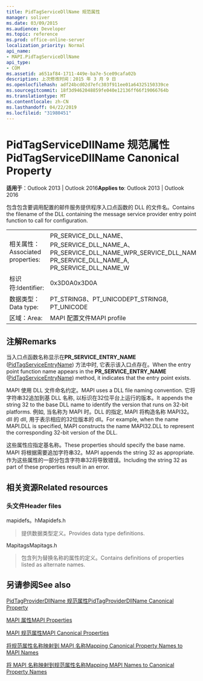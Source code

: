 ```yaml
---
title: PidTagServiceDllName 规范属性
manager: soliver
ms.date: 03/09/2015
ms.audience: Developer
ms.topic: reference
ms.prod: office-online-server
localization_priority: Normal
api_name:
- MAPI.PidTagServiceDllName
api_type:
- COM
ms.assetid: a651af84-1711-449e-ba7e-5ce09cafa02b
description: 上次修改时间：2015 年 3 月 9 日
ms.openlocfilehash: adf24bcd02d7efc303f911ee01a64325150339ce
ms.sourcegitcommit: 18f3d9462048859fe040e12136ff66f19066764b
ms.translationtype: MT
ms.contentlocale: zh-CN
ms.lasthandoff: 04/22/2019
ms.locfileid: "31980451"
---
```

# <a name="pidtagservicedllname-canonical-property"></a><span data-ttu-id="fb108-103">PidTagServiceDllName 规范属性</span><span class="sxs-lookup"><span data-stu-id="fb108-103">PidTagServiceDllName Canonical Property</span></span>

  
  
<span data-ttu-id="fb108-104">**适用于**：Outlook 2013 | Outlook 2016</span><span class="sxs-lookup"><span data-stu-id="fb108-104">**Applies to**: Outlook 2013 | Outlook 2016</span></span> 
  
<span data-ttu-id="fb108-105">包含包含要调用配置的邮件服务提供程序入口点函数的 DLL 的文件名。</span><span class="sxs-lookup"><span data-stu-id="fb108-105">Contains the filename of the DLL containing the message service provider entry point function to call for configuration.</span></span>
  
|||
|:-----|:-----|
|<span data-ttu-id="fb108-106">相关属性：</span><span class="sxs-lookup"><span data-stu-id="fb108-106">Associated properties:</span></span>  <br/> |<span data-ttu-id="fb108-107">PR_SERVICE_DLL_NAME、PR_SERVICE_DLL_NAME_A、PR_SERVICE_DLL_NAME_W</span><span class="sxs-lookup"><span data-stu-id="fb108-107">PR_SERVICE_DLL_NAME, PR_SERVICE_DLL_NAME_A, PR_SERVICE_DLL_NAME_W</span></span>  <br/> |
|<span data-ttu-id="fb108-108">标识符:</span><span class="sxs-lookup"><span data-stu-id="fb108-108">Identifier:</span></span>  <br/> |<span data-ttu-id="fb108-109">0x3D0A</span><span class="sxs-lookup"><span data-stu-id="fb108-109">0x3D0A</span></span>  <br/> |
|<span data-ttu-id="fb108-110">数据类型：</span><span class="sxs-lookup"><span data-stu-id="fb108-110">Data type:</span></span>  <br/> |<span data-ttu-id="fb108-111">PT_STRING8、PT_UNICODE</span><span class="sxs-lookup"><span data-stu-id="fb108-111">PT_STRING8, PT_UNICODE</span></span>  <br/> |
|<span data-ttu-id="fb108-112">区域：</span><span class="sxs-lookup"><span data-stu-id="fb108-112">Area:</span></span>  <br/> |<span data-ttu-id="fb108-113">MAPI 配置文件</span><span class="sxs-lookup"><span data-stu-id="fb108-113">MAPI profile</span></span>  <br/> |
   
## <a name="remarks"></a><span data-ttu-id="fb108-114">注解</span><span class="sxs-lookup"><span data-stu-id="fb108-114">Remarks</span></span>

<span data-ttu-id="fb108-115">当入口点函数名称显示在**PR_SERVICE_ENTRY_NAME** ([PidTagServiceEntryName](pidtagserviceentryname-canonical-property.md)) 方法中时, 它表示该入口点存在。</span><span class="sxs-lookup"><span data-stu-id="fb108-115">When the entry point function name appears in the **PR_SERVICE_ENTRY_NAME** ([PidTagServiceEntryName](pidtagserviceentryname-canonical-property.md)) method, it indicates that the entry point exists.</span></span>
  
<span data-ttu-id="fb108-116">MAPI 使用 DLL 文件命名约定。</span><span class="sxs-lookup"><span data-stu-id="fb108-116">MAPI uses a DLL file naming convention.</span></span> <span data-ttu-id="fb108-117">它将字符串32追加到基 DLL 名称, 以标识在32位平台上运行的版本。</span><span class="sxs-lookup"><span data-stu-id="fb108-117">It appends the string 32 to the base DLL name to identify the version that runs on 32-bit platforms.</span></span> <span data-ttu-id="fb108-118">例如, 当名称为 MAPI 时。DLL 的指定, MAPI 将构造名称 MAPI32。dll 的 dll, 用于表示相应的32位版本的 dll。</span><span class="sxs-lookup"><span data-stu-id="fb108-118">For example, when the name MAPI.DLL is specified, MAPI constructs the name MAPI32.DLL to represent the corresponding 32-bit version of the DLL.</span></span>
  
<span data-ttu-id="fb108-119">这些属性应指定基名称。</span><span class="sxs-lookup"><span data-stu-id="fb108-119">These properties should specify the base name.</span></span> <span data-ttu-id="fb108-120">MAPI 将根据需要追加字符串32。</span><span class="sxs-lookup"><span data-stu-id="fb108-120">MAPI appends the string 32 as appropriate.</span></span> <span data-ttu-id="fb108-121">作为这些属性的一部分包含字符串32将导致错误。</span><span class="sxs-lookup"><span data-stu-id="fb108-121">Including the string 32 as part of these properties result in an error.</span></span>
  
## <a name="related-resources"></a><span data-ttu-id="fb108-122">相关资源</span><span class="sxs-lookup"><span data-stu-id="fb108-122">Related resources</span></span>

### <a name="header-files"></a><span data-ttu-id="fb108-123">头文件</span><span class="sxs-lookup"><span data-stu-id="fb108-123">Header files</span></span>

<span data-ttu-id="fb108-124">mapidefs。h</span><span class="sxs-lookup"><span data-stu-id="fb108-124">Mapidefs.h</span></span>
  
> <span data-ttu-id="fb108-125">提供数据类型定义。</span><span class="sxs-lookup"><span data-stu-id="fb108-125">Provides data type definitions.</span></span>
    
<span data-ttu-id="fb108-126">Mapitags</span><span class="sxs-lookup"><span data-stu-id="fb108-126">Mapitags.h</span></span>
  
> <span data-ttu-id="fb108-127">包含列为替换名称的属性的定义。</span><span class="sxs-lookup"><span data-stu-id="fb108-127">Contains definitions of properties listed as alternate names.</span></span>
    
## <a name="see-also"></a><span data-ttu-id="fb108-128">另请参阅</span><span class="sxs-lookup"><span data-stu-id="fb108-128">See also</span></span>



[<span data-ttu-id="fb108-129">PidTagProviderDllName 规范属性</span><span class="sxs-lookup"><span data-stu-id="fb108-129">PidTagProviderDllName Canonical Property</span></span>](pidtagproviderdllname-canonical-property.md)


[<span data-ttu-id="fb108-130">MAPI 属性</span><span class="sxs-lookup"><span data-stu-id="fb108-130">MAPI Properties</span></span>](mapi-properties.md)
  
[<span data-ttu-id="fb108-131">MAPI 规范属性</span><span class="sxs-lookup"><span data-stu-id="fb108-131">MAPI Canonical Properties</span></span>](mapi-canonical-properties.md)
  
[<span data-ttu-id="fb108-132">将规范属性名称映射到 MAPI 名称</span><span class="sxs-lookup"><span data-stu-id="fb108-132">Mapping Canonical Property Names to MAPI Names</span></span>](mapping-canonical-property-names-to-mapi-names.md)
  
[<span data-ttu-id="fb108-133">将 MAPI 名称映射到规范属性名称</span><span class="sxs-lookup"><span data-stu-id="fb108-133">Mapping MAPI Names to Canonical Property Names</span></span>](mapping-mapi-names-to-canonical-property-names.md)

